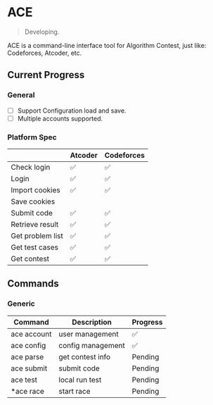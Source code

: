 # ACE
> Developing.

ACE is a command-line interface tool for Algorithm Contest, just like: Codeforces, Atcoder, etc.

## Current Progress

### General
- [ ] Support Configuration load and save.
- [ ] Multiple accounts supported.

### Platform Spec

|                  | Atcoder | Codeforces |
| ---------------- | ------- | ---------- |
| Check login      | ✅       | ✅          |
| Login            | ✅       | ✅          |
| Import cookies   | ✅       | ✅          |
| Save cookies     |         |            |
| Submit code      | ✅       | ✅          |
| Retrieve result  | ✅       | ✅          |
| Get problem list | ✅       | ✅          |
| Get test cases   | ✅       | ✅          |
| Get contest      | ✅       | ✅          |


## Commands

###  Generic 

| Command     | Description       | Progress |
| ----------- | ----------------- | -------- |
| ace account | user management   | ✅        |
| ace config  | config management | ✅        |
| ace parse   | get contest info  | Pending  |
| ace submit  | submit code       | Pending  |
| ace test    | local run test    | Pending  |
| *ace race   | start race        | Pending  |